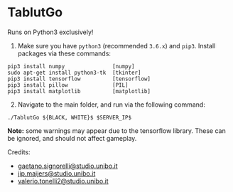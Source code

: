 # TablutGo
Runs on Python3 exclusively!

1. Make sure you have `python3` (recommended `3.6.x`) and `pip3`. Install packages via these commands:
```
pip3 install numpy               [numpy]
sudo apt-get install python3-tk  [tkinter]
pip3 install tensorflow          [tensorflow]
pip3 install pillow              [PIL]
pip3 install matplotlib          [matplotlib]
```
2. Navigate to the main folder, and run via the following command:
```
./TablutGo ${BLACK, WHITE}$ $SERVER_IP$
```

**Note:** some warnings may appear due to the tensorflow library. These can be ignored, and should not affect gameplay.

Credits:
 * gaetano.signorelli@studio.unibo.it
 * jip.maijers@studio.unibo.it
 * valerio.tonelli2@studio.unibo.it
